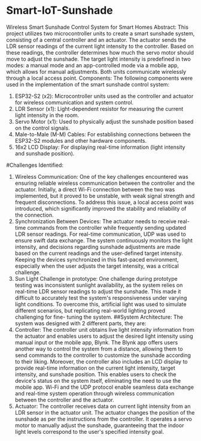# Smart-IoT-Sunshade
Wireless Smart Sunshade Control System for Smart Homes
Abstract: This project utilizes two microcontroller units to
create a smart sunshade system, consisting of a central
controller and an actuator. The actuator sends the LDR sensor
readings of the current light intensity to the controller. Based
on these readings, the controller determines how much the
servo motor should move to adjust the sunshade. The target
light intensity is predefined in two modes: a manual mode and
an app-controlled mode via a mobile app, which allows for
manual adjustments. Both units communicate wirelessly
through a local access point.
Components: The following components were used in the
implementation of the smart sunshade control system:
1. ESP32-S2 (x2): Microcontroller units used as the controller
and actuator for wireless communication and system control.
2. LDR Sensor (x1): Light-dependent resistor for measuring the
current light intensity in the room.
3. Servo Motor (x1): Used to physically adjust the sunshade
position based on the control signals.
4. Male-to-Male (M-M) Cables: For establishing connections
between the ESP32-S2 modules and other hardware
components.
5. 16x2 LCD Display: For displaying real-time information
(light intensity and sunshade position).

#Challenges Identified:
1. Wireless Communication: One of the key challenges
encountered was ensuring reliable wireless communication
between the controller and the actuator. Initially, a direct Wi-Fi
connection between the two was implemented, but it proved
to be unstable, with weak signal strength and frequent
disconnections. To address this issue, a local access point was
introduced, which significantly improved the stability and
reliability of the connection.
2. Synchronization Between Devices: The actuator needs to
receive real-time commands from the controller while
frequently sending updated LDR sensor readings. For real-time
communication, UDP was used to ensure swift data exchange.
The system continuously monitors the light intensity, and
decisions regarding sunshade adjustments are made based on
the current readings and the user-defined target intensity.
Keeping the devices synchronized in this fast-paced
environment, especially when the user adjusts the target
intensity, was a critical challenge.
3. Sun Light Challenge in prototype: One challenge during
prototype testing was inconsistent sunlight availability, as the
system relies on real-time LDR sensor readings to adjust the
sunshade. This made it difficult to accurately test the system's
responsiveness under varying light conditions. To overcome
this, artificial light was used to simulate different scenarios,
but replicating real-world lighting proved challenging for fine-
tuning the system.
##System Architecture: The system was designed with 2
different parts, they are:
1. Controller: The controller unit obtains live light intensity
information from the actuator and enables users to adjust the
desired light intensity using manual input or the mobile app,
Blynk. The Blynk app offers users another way to control the
system from a distance, allowing them to send commands to
the controller to customize the sunshade according to their
liking. Moreover, the controller also includes an LCD display to
provide real-time information on the current light intensity,
target intensity, and sunshade position. This enables users to
check the device's status on the system itself, eliminating the
need to use the mobile app. Wi-Fi and the UDP protocol enable
seamless data exchange and real-time system operation
through wireless communication between the controller and
the actuator.
2. Actuator: The controller receives data on current light
intensity from an LDR sensor in the actuator unit. The actuator
changes the position of the sunshade as per the instructions
from the controller. It operates a servo motor to manually
adjust the sunshade, guaranteeing that the indoor light levels
correspond to the user's specified intensity goal.
